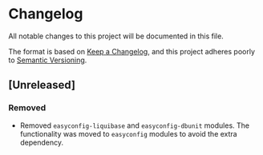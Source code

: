 # Changelog
All notable changes to this project will be documented in this file.

The format is based on [Keep a Changelog](https://keepachangelog.com/en/1.0.0/),
and this project adheres poorly to [Semantic Versioning](https://semver.org/spec/v2.0.0.html).

## [Unreleased]
### Removed
- Removed `easyconfig-liquibase` and `easyconfig-dbunit` modules. The functionality was moved to
`easyconfig` modules to avoid the extra dependency.